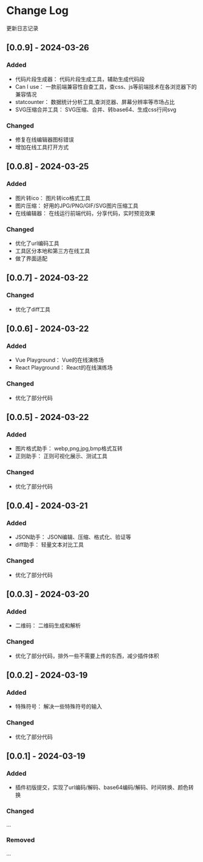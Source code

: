# Change Log
更新日志记录
## [0.0.9] - 2024-03-26
### Added
- 代码片段生成器： 代码片段生成工具，辅助生成代码段
- Can I use： 一款前端兼容性自查工具，查css、js等前端技术在各浏览器下的兼容情况
- statcounter： 数据统计分析工具,查浏览器、屏幕分辨率等市场占比
- SVG压缩合并工具： SVG压缩、合并、转base64、生成css行间svg

### Changed
- 修复在线编辑器图标错误
- 增加在线工具打开方式

## [0.0.8] - 2024-03-25
### Added
- 图片转ico： 图片转ico格式工具
- 图片压缩： 好用的JPG/PNG/GIF/SVG图片压缩工具
- 在线编辑器： 在线运行前端代码，分享代码，实时预览效果

### Changed
- 优化了url编码工具
- 工具区分本地和第三方在线工具
- 做了界面适配

## [0.0.7] - 2024-03-22
### Changed
- 优化了diff工具

## [0.0.6] - 2024-03-22
### Added
- Vue Playground： Vue的在线演练场
- React Playground： React的在线演练场

### Changed
- 优化了部分代码

## [0.0.5] - 2024-03-22
### Added
- 图片格式助手： webp,png,jpg,bmp格式互转
- 正则助手： 正则可视化展示、测试工具

### Changed
- 优化了部分代码

## [0.0.4] - 2024-03-21
### Added
- JSON助手： JSON编辑、压缩、格式化、验证等
- diff助手： 轻量文本对比工具

### Changed
- 优化了部分代码

## [0.0.3] - 2024-03-20
### Added
- 二维码： 二维码生成和解析

### Changed
- 优化了部分代码，排外一些不需要上传的东西，减少插件体积

## [0.0.2] - 2024-03-19
### Added
- 特殊符号： 解决一些特殊符号的输入

### Changed
- 优化了部分代码

## [0.0.1] - 2024-03-19
### Added
- 插件初版提交，实现了url编码/解码、base64编码/解码、时间转换、颜色转换

### Changed
...
### Removed
...
